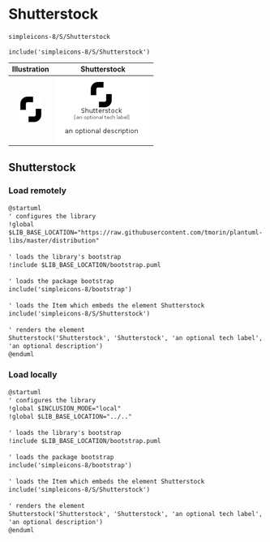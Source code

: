 # Shutterstock


```text
simpleicons-8/S/Shutterstock
```

```text
include('simpleicons-8/S/Shutterstock')
```



| Illustration | Shutterstock |
| :---: | :---: |
| ![illustration for Illustration](../../simpleicons-8/S/Shutterstock.png) | ![illustration for Shutterstock](../../simpleicons-8/S/Shutterstock.Local.png) |




## Shutterstock

### Load remotely
```plantuml
@startuml
' configures the library
!global $LIB_BASE_LOCATION="https://raw.githubusercontent.com/tmorin/plantuml-libs/master/distribution"

' loads the library's bootstrap
!include $LIB_BASE_LOCATION/bootstrap.puml

' loads the package bootstrap
include('simpleicons-8/bootstrap')

' loads the Item which embeds the element Shutterstock
include('simpleicons-8/S/Shutterstock')

' renders the element
Shutterstock('Shutterstock', 'Shutterstock', 'an optional tech label', 'an optional description')
@enduml
```

### Load locally
```plantuml
@startuml
' configures the library
!global $INCLUSION_MODE="local"
!global $LIB_BASE_LOCATION="../.."

' loads the library's bootstrap
!include $LIB_BASE_LOCATION/bootstrap.puml

' loads the package bootstrap
include('simpleicons-8/bootstrap')

' loads the Item which embeds the element Shutterstock
include('simpleicons-8/S/Shutterstock')

' renders the element
Shutterstock('Shutterstock', 'Shutterstock', 'an optional tech label', 'an optional description')
@enduml
```

